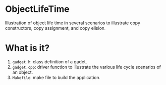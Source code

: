 # ObjectLifeTime
Illustration of object life time in several scenarios to illustrate
copy constructors, copy assignment, and copy elision.

# What is  it?
  1. `gadget.h`: class definition of a gadet.
  1. `gadget.cpp`: driver function to illustrate the various life cycle
    scenarios of an object.
  1. `Makefile`: make file to build the application.
